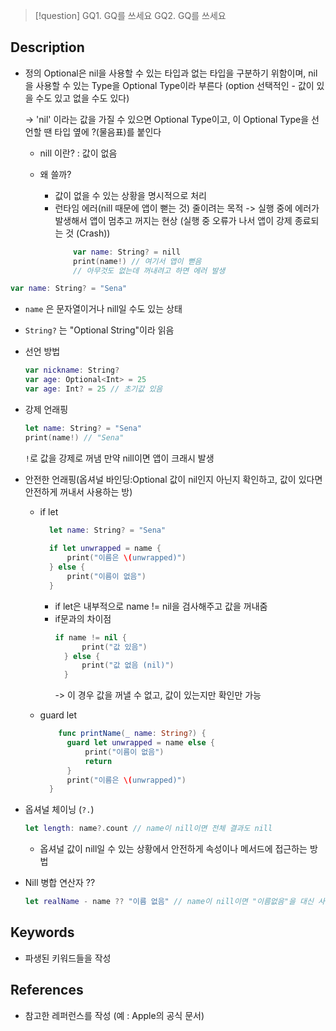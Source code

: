 >[!question]
>GQ1. GQ를 쓰세요
>GQ2. GQ를 쓰세요

## Description
- 정의
  Optional은 nil을 사용할 수 있는 타입과 없는 타입을 구분하기 위함이며,
  nil을 사용할 수 있는 Type을 Optional Type이라 부른다
  (option 선택적인 - 값이 있을 수도 있고 없을 수도 있다)

  -> 'nil' 이라는 값을 가질 수 있으면 Optional Type이고,
  이 Optional Type을 선언할 땐 타입 옆에 ?(물음표)를 붙인다
  
  + nill 이란?
    : 값이 없음

  + 왜 쓸까?
    - 값이 없을 수 있는 상황을 명시적으로 처리
    - 런타임 에러(nill 때문에 앱이 뻗는 것) 줄이려는 목적
      -> 실행 중에 에러가 발생해서 앱이 멈추고 꺼지는 현상
      (실행 중 오류가 나서 앱이 강제 종료되는 것 (Crash))
      ```swift
	      var name: String? = nill
	      print(name!) // 여기서 앱이 뻗음
	      // 아무것도 없는데 꺼내려고 하면 에러 발생
		```

```swift
var name: String? = "Sena"
```
- `name` 은 문자열이거나 nill일 수도 있는 상태
- `String?` 는 "Optional String"이라 읽음

- 선언 방법
  ```swift
  var nickname: String? 
  var age: Optional<Int> = 25
  var age: Int? = 25 // 초기값 있음
	```

+ 강제 언래핑
  ```swift
  let name: String? = "Sena"
  print(name!) // "Sena"
	```
	`!`로 값을 강제로 꺼냄
	만약 nill이면 앱이 크래시 발생

+ 안전한 언래핑(옵셔널 바인딩:Optional 값이 nil인지 아닌지 확인하고, 값이 있다면 안전하게 꺼내서 사용하는 방)
	+ if let
	  ```swift
		let name: String? = "Sena"
		
	    if let unwrapped = name {
		    print("이름은 \(unwrapped)")
		} else {
		    print("이름이 없음")
		}
		```
		+ if let은 내부적으로 name != nil을 검사해주고 값을 꺼내줌
		+ if문과의 차이점
		  ```swift
		  if name != nil {
			    print("값 있음")
			} else {
			    print("값 없음 (nil)")
			}
			```
			-> 이 경우 값을 꺼낼 수 없고, 값이 있는지만 확인만 가능
	
	+ guard let
	  ```swift
		  func printName(_ name: String?) {
		    guard let unwrapped = name else {
		        print("이름이 없음")
		        return
		    }
		    print("이름은 \(unwrapped)")
		}
		```

+ 옵셔널 체이닝 (`?.`)
	```swift
	let length: name?.count // name이 nill이면 전체 결과도 nill
	```
	+ 옵셔널 값이 nill일 수 있는 상황에서 안전하게 속성이나 메서드에 접근하는 방법


+ Nill 병합 연산자 ??
  ```swift
  let realName - name ?? "이름 없음" // name이 nill이면 "이름없음"을 대신 사용
	```



## Keywords
+ 파생된 키워드들을 작성

## References
- 참고한 레퍼런스를 작성 (예 : Apple의 공식 문서)